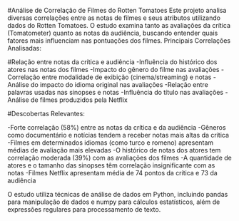 #Análise de Correlação de Filmes do Rotten Tomatoes
Este projeto analisa diversas correlações entre as notas de filmes e seus atributos utilizando dados do Rotten Tomatoes. O estudo examina tanto as avaliações da crítica (Tomatometer) quanto as notas da audiência, buscando entender quais fatores mais influenciam nas pontuações dos filmes.
Principais Correlações Analisadas:

#Relação entre notas da crítica e audiência
-Influência do histórico dos atores nas notas dos filmes
-Impacto do gênero do filme nas avaliações
-Correlação entre modalidade de exibição (cinema/streaming) e notas
-Análise do impacto do idioma original nas avaliações
-Relação entre palavras usadas nas sinopses e notas
-Influência do título nas avaliações
-Análise de filmes produzidos pela Netflix

#Descobertas Relevantes:

-Forte correlação (58%) entre as notas da crítica e da audiência
-Gêneros como documentário e notícias tendem a receber notas mais altas da crítica
-Filmes em determinados idiomas (como turco e romeno) apresentam médias de avaliação mais elevadas
-O histórico de notas dos atores tem correlação moderada (39%) com as avaliações dos filmes
-A quantidade de atores e o tamanho das sinopses têm correlação insignificante com as notas
-Filmes Netflix apresentam média de 74 pontos da crítica e 73 da audiência

O estudo utiliza técnicas de análise de dados em Python, incluindo pandas para manipulação de dados e numpy para cálculos estatísticos, além de expressões regulares para processamento de texto.
